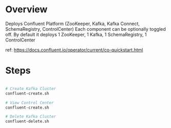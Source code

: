 # Overview
Deploys Confluent Platform (ZooKeeper, Kafka, Kafka Connect, SchemaRegistry, ControlCenter)
Each component can be optionally toggled off.
By default it deploys 1 ZooKeeper, 1 Kafka, 1 SchemaRegistry, 1 ControlCenter

ref: https://docs.confluent.io/operator/current/co-quickstart.html

# Steps
```bash

# Create Kafka Cluster
confluent-create.sh

# View Control Center
confluent-create.sh

# Delete Kafka Cluster
confluent-delete.sh

```
